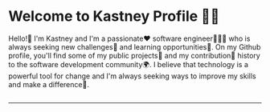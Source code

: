 # Welcome to Kastney Profile 🤝🏼

Hello!👋 I'm Kastney and I'm a passionate❤️ software engineer👨🏽‍🔬 who is always seeking new challenges🎯 and learning opportunities🌱. On my Github profile, you'll find some of my public projects🚧 and my contribution🔗 history to the software development community🌍. I believe that technology is a powerful tool for change and I'm always seeking ways to improve my skills and make a difference🙂.

<!-- Github Status -->
<picture>
<source 
  srcset="https://github-readme-stats.vercel.app/api?username=kastney&show_icons=true&theme=dark&count_private=true&bg_color=00000000&hide_border=true&custom_title=Kastney's%20GitHub%20Stats"
  media="(prefers-color-scheme: dark)"
/>
<source
  srcset="https://github-readme-stats.vercel.app/api?username=kastney&show_icons=true&count_private=true&bg_color=00000000&hide_border=true&custom_title=Kastney's%20GitHub%20Stats"
  media="(prefers-color-scheme: light), (prefers-color-scheme: no-preference)"
/>
<img />
</picture>

---
